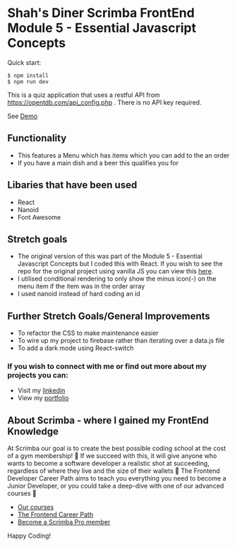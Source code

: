 # Shah's Diner Scrimba FrontEnd Module 5 - Essential Javascript Concepts

Quick start:

```
$ npm install
$ npm run dev
````

This is a quiz application that uses a restful API from https://opentdb.com/api_config.php . There is no API key required.

See [Demo]([https://get-quizzical.netlify.app/](https://shahs-diner.netlify.app/))

## Functionality
- This features a Menu which has items which you can add to the an order
- If you have a main dish and a beer this qualifies you for 

## Libaries that have been used
- React
- Nanoid
- Font Awesome

## Stretch goals
- The original version of this was part of the Module 5 - Essential Javascript Concepts but I coded this with React. If you wish to see the repo for the original project using vanilla JS you can view this [here](https://github.com/Pharma2022/restaurant-order-app). 
- I utilised conditional rendering to only show the minus icon(-) on the menu item if the item was in the order array
- I used nanoid instead of hard coding an id

## Further Stretch Goals/General Improvements
- To refactor the CSS to make maintenance easier
- To wire up my project to firebase rather than iterating over a data.js file
- To add a dark mode using React-switch

### If you wish to connect with me or find out more about my projects you can:
- Visit my [linkedin](https://www.linkedin.com/in/shah-aowal-17b59653/)
- View my [portfolio](https://shahs-portfolio.netlify.app/)

## About Scrimba - where I gained my FrontEnd Knowledge

At Scrimba our goal is to create the best possible coding school at the cost of a gym membership! 💜
If we succeed with this, it will give anyone who wants to become a software developer a realistic shot at succeeding, regardless of where they live and the size of their wallets 🎉
The Frontend Developer Career Path aims to teach you everything you need to become a Junior Developer, or you could take a deep-dive with one of our advanced courses 🚀

- [Our courses](https://scrimba.com/allcourses)
- [The Frontend Career Path](https://scrimba.com/learn/frontend)
- [Become a Scrimba Pro member](https://scrimba.com/pricing)

Happy Coding!
